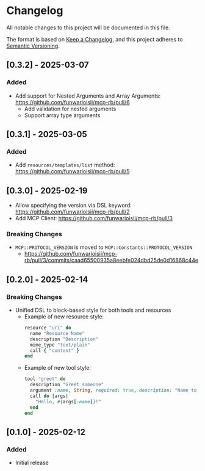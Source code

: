 # Changelog

All notable changes to this project will be documented in this file.

The format is based on [Keep a Changelog](https://keepachangelog.com/en/1.0.0/),
and this project adheres to [Semantic Versioning](https://semver.org/spec/v2.0.0.html).

## [0.3.2] - 2025-03-07

### Added
- Add support for Nested Arguments and Array Arguments: https://github.com/funwarioisii/mcp-rb/pull/6
  - Add validation for nested arguments
  - Support array type arguments

## [0.3.1] - 2025-03-05

### Added
- Add `resources/templates/list` method: https://github.com/funwarioisii/mcp-rb/pull/5

## [0.3.0] - 2025-02-19

- Allow specifying the version via DSL keyword: https://github.com/funwarioisii/mcp-rb/pull/2
- Add MCP Client: https://github.com/funwarioisii/mcp-rb/pull/3

### Breaking Changes
- `MCP::PROTOCOL_VERSION` is moved to `MCP::Constants::PROTOCOL_VERSION`
  - https://github.com/funwarioisii/mcp-rb/pull/3/commits/caad65500935a8eebfe024dbd25de0d16868c44e

## [0.2.0] - 2025-02-14

### Breaking Changes
- Unified DSL to block-based style for both tools and resources
  - Example of new resource style:
    ```ruby
    resource "uri" do
      name "Resource Name"
      description "Description"
      mime_type "text/plain"
      call { "content" }
    end
    ```
  - Example of new tool style:
    ```ruby
    tool "greet" do
      description "Greet someone"
      argument :name, String, required: true, description: "Name to greet"
      call do |args|
        "Hello, #{args[:name]}!"
      end
    end
    ```

## [0.1.0] - 2025-02-12

### Added
- Initial release
